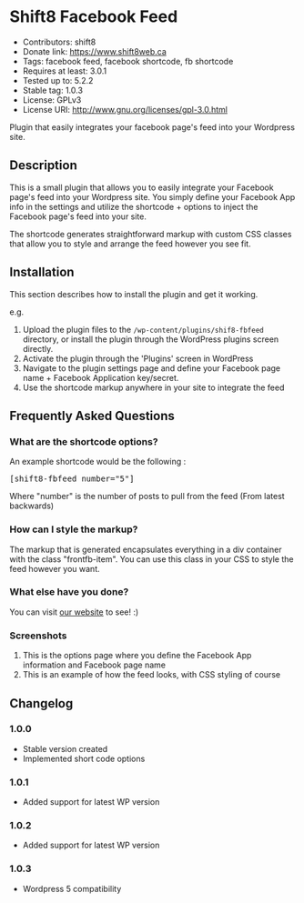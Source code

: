 # Shift8 Facebook Feed 
* Contributors: shift8
* Donate link: https://www.shift8web.ca
* Tags: facebook feed, facebook shortcode, fb shortcode
* Requires at least: 3.0.1
* Tested up to: 5.2.2
* Stable tag: 1.0.3
* License: GPLv3
* License URI: http://www.gnu.org/licenses/gpl-3.0.html

Plugin that easily integrates your facebook page's feed into your Wordpress site.

## Description 

This is a small plugin that allows you to easily integrate your Facebook page's feed into your Wordpress site. You simply define your Facebook App info in the settings and utilize the shortcode + options to inject the Facebook page's feed into your site.

The shortcode generates straightforward markup with custom CSS classes that allow you to style and arrange the feed however you see fit. 

## Installation 

This section describes how to install the plugin and get it working.

e.g.

1. Upload the plugin files to the `/wp-content/plugins/shif8-fbfeed` directory, or install the plugin through the WordPress plugins screen directly.
2. Activate the plugin through the 'Plugins' screen in WordPress
3. Navigate to the plugin settings page and define your Facebook page name + Facebook Application key/secret.
3. Use the shortcode markup anywhere in your site to integrate the feed


## Frequently Asked Questions 

### What are the shortcode options? 

An example shortcode would be the following :

<pre>
[shift8-fbfeed number="5"]
</pre>

Where "number" is the number of posts to pull from the feed (From latest backwards)

### How can I style the markup? 

The markup that is generated encapsulates everything in a div container with the class "frontfb-item". You can use this class in your CSS to style the feed however you want.

### What else have you done?

You can visit [our website](https://www.shift8web.ca "Toronto Web Design") to see! :)

### Screenshots 

1. This is the options page where you define the Facebook App information and Facebook page name
2. This is an example of how the feed looks, with CSS styling of course

## Changelog 

### 1.0.0
* Stable version created
* Implemented short code options
### 1.0.1
* Added support for latest WP version
### 1.0.2
* Added support for latest WP version
### 1.0.3
* Wordpress 5 compatibility
